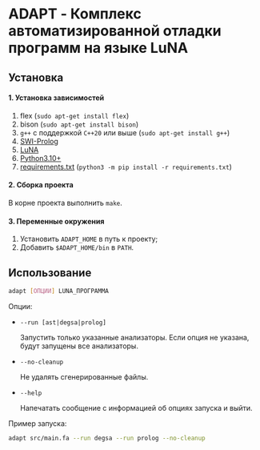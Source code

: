 # ADAPT - Комплекс автоматизированной отладки программ на языке LuNA

## Установка

#### 1. Установка зависимостей
   1. flex (`sudo apt-get install flex`)
   2. bison (`sudo apt-get install bison`)
   3. `g++` с поддержкой `C++20` или выше (`sudo apt-get install g++`)
   4. [SWI-Prolog](https://www.swi-prolog.org/download/stable)
   5. [LuNA](https://gitlab.ssd.sscc.ru/luna/luna)
   6. [Python3.10+](https://www.python.org/downloads/)
   7. [requirements.txt](requirements.txt) (`python3 -m pip install -r requirements.txt`) 

#### 2. Сборка проекта 

В корне проекта выполнить `make`.

#### 3. Переменные окружения
   1. Установить `ADAPT_HOME` в путь к проекту;
   2. Добавить `$ADAPT_HOME/bin` в `PATH`.

## Использование

```bash
adapt [ОПЦИИ] LUNA_ПРОГРАММА
```

Опции:
* `--run [ast|degsa|prolog]`

    Запустить только указанные 
    анализаторы. Если опция не указана, будут запущены все
    анализаторы.
* `--no-cleanup`
    
    Не удалять сгенерированные файлы.
* `--help`

    Напечатать сообщение с информацией об опциях запуска и выйти.

Пример запуска:
```bash
adapt src/main.fa --run degsa --run prolog --no-cleanup
```
